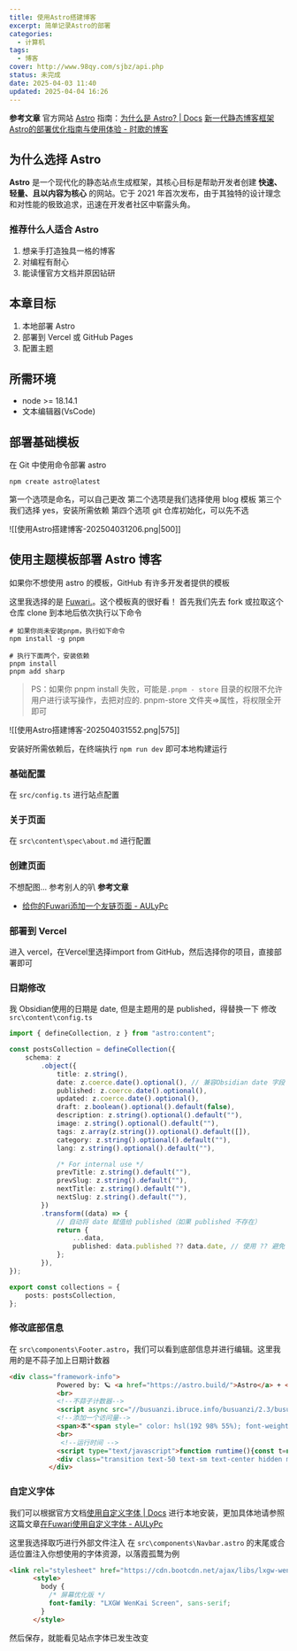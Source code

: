 ```yaml
---
title: 使用Astro搭建博客
excerpt: 简单记录Astro的部署
categories:
  - 计算机
tags:
  - 博客
cover: http://www.98qy.com/sjbz/api.php
status: 未完成
date: 2025-04-03 11:40
updated: 2025-04-04 16:26
---
```

**参考文章**
官方网站 [Astro](https://astro.build/)
指南：[为什么是 Astro? | Docs](https://docs.astro.build/zh-cn/concepts/why-astro/)
[新一代静态博客框架Astro的部署优化指南与使用体验 - 时歌的博客](https://www.lapis.cafe/posts/technicaltutorials/%E6%96%B0%E4%B8%80%E4%BB%A3%E9%9D%99%E6%80%81%E5%8D%9A%E5%AE%A2%E6%A1%86%E6%9E%B6astro%E7%9A%84%E9%83%A8%E7%BD%B2%E4%BC%98%E5%8C%96%E6%8C%87%E5%8D%97%E4%B8%8E%E4%BD%BF%E7%94%A8%E4%BD%93%E9%AA%8C/#1%E5%87%86%E5%A4%87%E5%B7%A5%E4%BD%9C)

## 为什么选择 Astro
**Astro** 是一个现代化的静态站点生成框架，其核心目标是帮助开发者创建 **快速、轻量、且以内容为核心** 的网站。它于 2021 年首次发布，由于其独特的设计理念和对性能的极致追求，迅速在开发者社区中崭露头角。

   
### 推荐什么人适合 Astro
1. 想亲手打造独具一格的博客
2. 对编程有耐心
3. 能读懂官方文档并原因钻研

## 本章目标
1. 本地部署 Astro
2. 部署到 Vercel 或 GitHub Pages
3. 配置主题



## 所需环境
- node >= 18.14.1
- 文本编辑器(VsCode)
  
## 部署基础模板
在 Git 中使用命令部署 astro 
```npm
npm create astro@latest
```
第一个选项是命名，可以自己更改
第二个选项是我们选择使用 blog 模板
第三个我们选择 yes，安装所需依赖
第四个选项 git 仓库初始化，可以先不选

![[使用Astro搭建博客-202504031206.png|500]]
## 使用主题模板部署 Astro 博客
如果你不想使用 astro 的模板，GitHub 有许多开发者提供的模板

这里我选择的是 [Fuwari.](https://github.com/saicaca/fuwari)。这个模板真的很好看！
首先我们先去 fork 或拉取这个仓库
clone 到本地后依次执行以下命令
```shell
# 如果你尚未安装pnpm，执行如下命令
npm install -g pnpm

# 执行下面两个，安装依赖
pnpm install
pnpm add sharp
```

> PS：如果你 pnpm install 失败，可能是`.pnpm - store` 目录的权限不允许用户进行读写操作，去把对应的. pnpm-store 文件夹=>属性，将权限全开即可
>  

![[使用Astro搭建博客-202504031552.png|575]]

安装好所需依赖后，在终端执行 `npm run dev` 即可本地构建运行

### 基础配置
在 `src/config.ts` 进行站点配置

### 关于页面
在 `src\content\spec\about.md` 进行配置
### 创建页面
不想配图... 参考别人的叭
**参考文章**
- [给你的Fuwari添加一个友链页面 - AULyPc](https://blog.aulypc0x0.online/posts/add_friendspage_in_fuwari/)
### 部署到 Vercel
进入 vercel，在Vercel里选择import from GitHub，然后选择你的项目，直接部署即可

### 日期修改
我 Obsidian使用的日期是 date, 但是主题用的是 published，得替换一下
修改 `src\content\config.ts`
```ts
import { defineCollection, z } from "astro:content";

const postsCollection = defineCollection({
	schema: z
		.object({
			title: z.string(),
			date: z.coerce.date().optional(), // 兼容Obsidian date 字段
			published: z.coerce.date().optional(), 
			updated: z.coerce.date().optional(),
			draft: z.boolean().optional().default(false),
			description: z.string().optional().default(""),
			image: z.string().optional().default(""),
			tags: z.array(z.string()).optional().default([]),
			category: z.string().optional().default(""),
			lang: z.string().optional().default(""),

			/* For internal use */
			prevTitle: z.string().default(""),
			prevSlug: z.string().default(""),
			nextTitle: z.string().default(""),
			nextSlug: z.string().default(""),
		})
		.transform((data) => {
			// 自动将 date 赋值给 published（如果 published 不存在）
			return {
				...data,
				published: data.published ?? data.date, // 使用 ?? 避免 falsy 值问题
			};
		}),
});

export const collections = {
	posts: postsCollection,
};

```


### 修改底部信息
在 `src\components\Footer.astro`，我们可以看到底部信息并进行编辑。这里我用的是不蒜子加上日期计数器
```html
<div class="framework-info">
            Powered by: 🪐 <a href="https://astro.build/">Astro</a> + <a href="https://github.com/saicaca/fuwari">Fuwari</a>✨
            <br>
            <!--不蒜子计数器-->
            <script async src="//busuanzi.ibruce.info/busuanzi/2.3/busuanzi.pure.mini.js"></script>
            <!--添加一个访问量-->
            <span>本"<span style=" color: hsl(192 98% 55%); font-weight: bold; ">页面</span>"访问 <span id="busuanzi_value_page_pv" style=" color: hsl(192 98% 55%); font-weight: bold; "></span> 次 | 👀总访问 <span id="busuanzi_value_site_pv" style=" color: hsl(192 98% 55%); font-weight: bold; "></span> 次 | 总访客 <span id="busuanzi_value_site_uv" style=" color: hsl(192 98% 55%); font-weight: bold; "></span> 人</span>
            <br>
             <!--运行时间 -->
            <script type="text/javascript">function runtime(){const t=new Date("09/01/2024 08:00:00"),n=new Date,s=n-t,e=Math.floor(s/1e3),o=Math.floor(e/86400),i=Math.floor(e%86400/3600),a=Math.floor(e%3600/60),r=e%60;document.getElementById("runningtime").innerHTML=`⏱️本站已运行: ${o}天${i}小时${a}分${r}秒 ☁️`}setInterval(runtime,1e3)</script>
            <div class="transition text-50 text-sm text-center hidden md:block"><p id="runningtime"> </p></div>
          </div>
```

### 自定义字体
我们可以根据官方文档[使用自定义字体 | Docs](https://docs.astro.build/zh-cn/guides/fonts/) 进行本地安装，更加具体地请参照这篇文章[在Fuwari使用自定义字体 - AULyPc](https://blog.aulypc0x0.online/posts/use_custom_fonts_in_fuwari/)

这里我选择取巧进行外部文件注入
在 `src\components\Navbar.astro` 的末尾或合适位置注入你想使用的字体资源，以落霞孤鹜为例
```html
<link rel="stylesheet" href="https://cdn.bootcdn.net/ajax/libs/lxgw-wenkai-screen-webfont/1.7.0/style.min.css" />
      <style>
        body {
          /* 屏幕优化版 */
          font-family: "LXGW WenKai Screen", sans-serif;
        }
      </style>
```

然后保存，就能看见站点字体已发生改变
